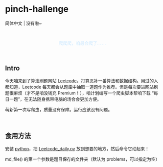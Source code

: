 # pinch-hallenge

简体中文 | 没有啦~

<br />

<div align="center" style="color: #c9e7ff;">
  <p >爬爬爬，咱最会爬了… …</p>
</div>

<br />

## Intro

今天咱来到了算法刷题网站 [Leetcode](https://leetcode.com)，打算恶补一番算法和数据结构。用过的人都知道，Leetcode 每天都会从题库中抽取一道题作为推荐。但是每次要进网站刷题很麻烦（才不是咱没钱充 Premium！），咱计划编写一个爬虫脚本帮咱下载 “每日一题”，在无法随身携带电脑的场合会更加方便。

萌新第一次写爬虫，质量没有保障。运行应该没有问题。

<br />

## 食用方法

安装 [python](https://www.python.org/)，把 [Leetcode_daily.py](https://github.com/namolite/pinch-challenge/blob/main/Leetcode_daily.py) 放到想要的地方，然后命令它动起来！

md_file() 的第一个参数是题目保存的文件夹（默认为 problems，可以指定为空）
